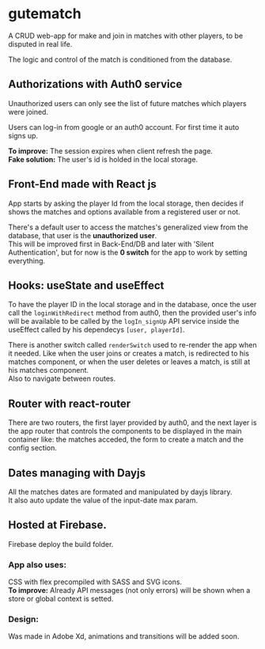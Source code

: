#  gutematch
A CRUD web-app for make and join in matches with other players, to be disputed in real life.

The logic and control of the match is conditioned from the database.

## Authorizations with Auth0 service
Unauthorized users can only see the list of future matches which players were joined.

Users can log-in from google or an auth0 account. For first time it auto signs up.

**To improve:** The session expires when client refresh the page.\
**Fake solution:** The user's id is holded in the local storage.

## Front-End made with React js
App starts by asking the player Id from the local storage, then decides if shows the matches and options available from a registered user or not.

There's a default user to access the matches's generalized view from the database, that user is the **unauthorized user**.\
This will be improved first in Back-End/DB and later with 'Silent Authentication', but for now is the **0 switch** for the app to work by setting everything.

## Hooks: useState and useEffect
To have the player ID in the local storage and in the database, once the user call the `loginWithRedirect` method from auth0, then the provided user's info will be available to be called by the `logIn_signUp` API service inside the useEffect called by his dependecys `[user, playerId]`.

There is another switch called `renderSwitch` used to re-render the app when it needed. Like when the user joins or creates a match, is redirected to his matches component, or when the user deletes or leaves a match, is still at his matches component.\
Also to navigate between routes.

## Router with react-router
There are two routers, the first layer provided by auth0, and the next layer is the app router that controls the components to be displayed in the main container like: the matches acceded, the form to create a match and the config section.

## Dates managing with Dayjs
All the matches dates are formated and manipulated by dayjs library.\
It also auto update the value of the input-date max param.

## Hosted at Firebase.
Firebase deploy the build folder.

### App also uses:
CSS with flex precompiled with SASS and SVG icons.\
**To improve:** Already API messages (not only errors) will be shown when a store or global context is setted.

### Design:
Was made in Adobe Xd, animations and transitions will be added soon.

